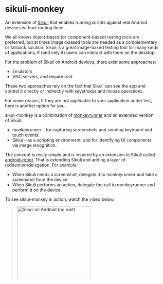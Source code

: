 sikuli-monkey
=============

An extension of [Sikuli](http://www.sikuli.org/) that enables running scripts against real Android devices without rooting them.

We all knows object-based (or component-based) testing tools are preferred, but at times image-baased tools are needed as a complementary or fallback solution. Sikuli is a great image-based testing tool for many kinds of applications, if (and only if) users can interact with them on the desktop. 

For the problem of Sikuli on Android devices, there exist some approaches:

 * Emulators
 * VNC servers, and require root

These two approaches rely on the fact that Sikuli can see the app and control it directly or indirectly with keystrokes and mouse operations.

For some reason, if they are not applicable to your application under test, here is another option for you. 

sikuli-monkey is a combination of [monkeyrunner](http://developer.android.com/tools/help/monkeyrunner_concepts.html) and an extended version of Sikuli.

 * monkeyrunner - for capturing screenshots and sending keyboard and touch events.
 * Siklui - as a scripting environment, and for identifying UI components via image recognition.

The concept is really simple and is inspired by an extension to Sikuli called [android-robot](https://github.com/sikuli/sikuli/tree/develop/extensions/android-robot). That is extending Sikuli and adding a layer of redirection/delegation. For example:

 * When Sikuli needs a screenshot, delegate it to monkeyrunner and take a screenshot from the device.
 * When Sikuli performs an action, delegate the call to monkeyrunner and perform it on the device.

To see siklui-monkey in action, watch the video below:

<blockquote>
<a href="http://www.youtube.com/watch?feature=player_embedded&v=g46T3-zmKdE" target="_blank">
  <img src="http://img.youtube.com/vi/g46T3-zmKdE/0.jpg" alt="Sikuli on Android (no root)" width="240" border="0" />
</a>
</blockquote>

